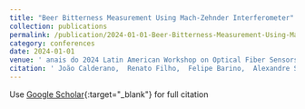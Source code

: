 ```yaml
---
title: "Beer Bitterness Measurement Using Mach-Zehnder Interferometer"
collection: publications
permalink: /publication/2024-01-01-Beer-Bitterness-Measurement-Using-Mach-Zehnder-Interferometer
category: conferences
date: 2024-01-01
venue: ' anais do 2024 Latin American Workshop on Optical Fiber Sensors (LAWOFS)'
citation: ' João Calderano,  Renato Filho,  Felipe Barino,  Alexandre Santos, &quot;Beer Bitterness Measurement Using Mach-Zehnder Interferometer.&quot;  anais do 2024 Latin American Workshop on Optical Fiber Sensors (LAWOFS), 2024.'
---
```

Use [Google Scholar](https://scholar.google.com/scholar?q=Beer+Bitterness+Measurement+Using+Mach+Zehnder+Interferometer){:target="_blank"} for full citation